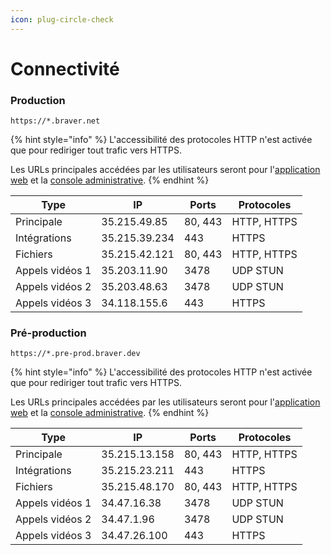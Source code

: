 ```yaml
---
icon: plug-circle-check
---
```


# Connectivité

### Production

```url
https://*.braver.net
```

{% hint style="info" %}
L'accessibilité des protocoles HTTP n'est activée que pour rediriger tout trafic vers HTTPS.

Les URLs principales accédées par les utilisateurs seront pour l'[application web](https://app.braver.net) et la [console administrative](https://admin.braver.net).
{% endhint %}

| Type            | IP            | Ports   | Protocoles  |
| --------------- | ------------- | ------- | ----------- |
| Principale      | 35.215.49.85  | 80, 443 | HTTP, HTTPS |
| Intégrations    | 35.215.39.234 | 443     | HTTPS       |
| Fichiers        | 35.215.42.121 | 80, 443 | HTTP, HTTPS |
| Appels vidéos 1 | 35.203.11.90  | 3478    | UDP STUN    |
| Appels vidéos 2 | 35.203.48.63  | 3478    | UDP STUN    |
| Appels vidéos 3 | 34.118.155.6  | 443     | HTTPS       |

### Pré-production

```url
https://*.pre-prod.braver.dev
```

{% hint style="info" %}
L'accessibilité des protocoles HTTP n'est activée que pour rediriger tout trafic vers HTTPS.

Les URLs principales accédées par les utilisateurs seront pour l'[application web](https://app.pre-prod.braver.dev) et la [console administrative](https://admin.pre-prod.braver.dev).
{% endhint %}

| Type            | IP            | Ports   | Protocoles  |
| --------------- | ------------- | ------- | ----------- |
| Principale      | 35.215.13.158 | 80, 443 | HTTP, HTTPS |
| Intégrations    | 35.215.23.211 | 443     | HTTPS       |
| Fichiers        | 35.215.48.170 | 80, 443 | HTTP, HTTPS |
| Appels vidéos 1 | 34.47.16.38   | 3478    | UDP STUN    |
| Appels vidéos 2 | 34.47.1.96    | 3478    | UDP STUN    |
| Appels vidéos 3 | 34.47.26.100  | 443     | HTTPS       |
